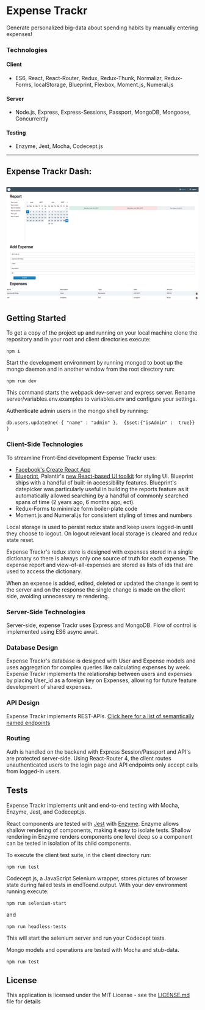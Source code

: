 # Expense Trackr
Generate personalized big-data about spending habits by manually entering expenses!

### Technologies

#### Client
* ES6, React, React-Router, Redux, Redux-Thunk, Normalizr, Redux-Forms, localStorage, Blueprint, Flexbox, Moment.js, Numeral.js

#### Server
* Node.js, Express, Express-Sessions, Passport, MongoDB, Mongoose, Concurrently

#### Testing
* Enzyme, Jest, Mocha, Codecept.js

---
## Expense Trackr Dash:
![expenseTrackr](https://github.com/jenjwong/expenseTrackr/blob/development/client/public/etrackr.png)
---

## Getting Started

To get a copy of the project up and running on your local machine clone the repository and in your root and client directories execute:
```
npm i
```

Start the development environment by running mongod to boot up the mongo daemon and in another window from the root directory run:
```
npm run dev
```
 This command starts the webpack dev-server and express server. Rename server/variables.env.examples to variables.env and configure your settings.

Authenticate admin users in the mongo shell by running:
```
db.users.updateOne( { "name" : "admin" },  {$set:{"isAdmin" :  true}} )
```

### Client-Side Technologies
To streamline Front-End development Expense Trackr uses:

* [Facebook's Create React App](https://github.com/facebookincubator/create-react-app)
* [Blueprint](http://blueprintjs.com/), Palantir's [new React-based UI toolkit](https://medium.com/@palantir/scaling-product-design-with-blueprint-25492827bb4a) for styling UI. Blueprint ships with a handful of built-in accessibility features. Blueprint's datepicker was particularly useful in building the reports feature as it automatically allowed searching by a handful of commonly searched spans of time (2 years ago, 6 months ago, ect).
* Redux-Forms to minimize form boiler-plate code
*  Moment.js and Numeral.js for consistent styling of times and numbers

Local storage is used to persist redux state and keep users logged-in until they choose to logout. On logout relevant local storage is cleared and redux state reset.

Expense Trackr's redux store is designed with expenses stored in a single dictionary so there is always only one source of truth for each expense. The expense report and view-of-all-expenses are stored as lists of ids that are used to access the dictionary.

When an expense is added, edited, deleted or updated the change is sent to the server and on the response the single change is made on the client side, avoiding unnecessary re rendering.

### Server-Side Technologies
Server-side, expense Trackr uses Express and MongoDB. Flow of control is implemented using ES6 async await.

### Database Design
Expense Trackr's database is designed with User and Expense models and uses aggregation for complex queries like calculating expenses by week. Expense Trackr implements the relationship between users and expenses by placing User_id as a foreign key on Expenses, allowing for future feature development of shared expenses.

### API Design
Expense Trackr implements REST-APIs. [Click here for a list of semantically named endpoints](https://github.com/jenjwong/expenseTrackr/blob/development/server/routes/index.js)

### Routing
Auth is handled on the backend with Express Session/Passport and API's are protected server-side. Using React-Router 4, the client routes unauthenticated users to the login page and API endpoints only accept calls from logged-in users.

## Tests

Expense Trackr implements unit and end-to-end testing with Mocha, Enzyme, Jest, and Codecept.js.

React components are tested with [Jest](https://facebook.github.io/jest/) with [Enzyme](https://github.com/airbnb/enzyme). Enzyme allows shallow rendering of components, making it easy to isolate tests. Shallow rendering in Enzyme renders components one level deep so a component can be tested in isolation of its child components. 

To execute the client test suite, in the client directory run:
```
npm run test
```

Codecept.js, a JavaScript Selenium wrapper, stores pictures of browser state during failed tests in endToend.output. With your dev environment running execute:
```
npm run selenium-start
```
and
```
npm run headless-tests
```
This will start the selenium server and run your Codecept tests.

Mongo models and operations are tested with Mocha and stub-data.
```
npm run test
```

## License

This application is licensed under the MIT License - see the [LICENSE.md](LICENSE.md) file for details
